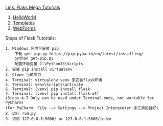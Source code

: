 
[Link: Flaks Mega Tutorials](http://www.pythondoc.com/flask-mega-tutorial/index.html)

01. [HelloWorld](http://www.pythondoc.com/flask-mega-tutorial/helloworld.html)
02. [Templates](http://www.pythondoc.com/flask-mega-tutorial/templates.html)
03. [WebForms](http://www.pythondoc.com/flask-mega-tutorial/webforms.html)


Steps of Flask Tutorials:
    
    1. Windows 环境下安装 pip
        下载 get-pip.py https://pip.pypa.io/en/latest/installing/
        python get-pip.py
        配置环境变量 C:\Python33\Scripts
    2. 安装 pip install virtualenv
    3. Clone 当前项目
    4. Terminal: virtualenv venv 来安装flask环境
    5. Terminal: venv\Scripts\activate
    6. Terminal: (venv) pip install flask
    7. Terminal: (venv) pip install flask-wtf
    (Steps 4-7 Only can be used under Terminal mode, not workable for PyCharm)
    (For PyCharm: File --> Settings --> Project Interpreter 手工添加就好)
    8. 运行 run.py
    9. 访问 127.0.0.1:5000/ or 127.0.0.1:5000/index
